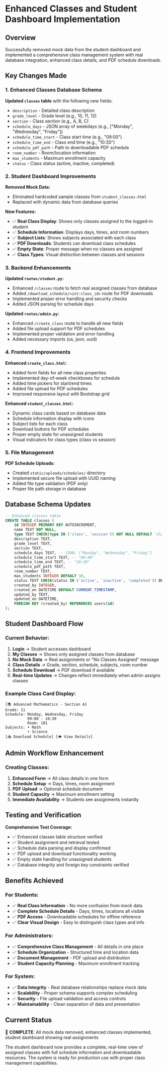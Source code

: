 # Enhanced Classes and Student Dashboard Implementation

## Overview
Successfully removed mock data from the student dashboard and implemented a comprehensive class management system with real database integration, enhanced class details, and PDF schedule downloads.

## Key Changes Made

### 1. Enhanced Classes Database Schema

**Updated `classes` table** with the following new fields:
- `description` - Detailed class description
- `grade_level` - Grade level (e.g., 10, 11, 12)
- `section` - Class section (e.g., A, B, C)
- `schedule_days` - JSON array of weekdays (e.g., ["Monday", "Wednesday", "Friday"])
- `schedule_time_start` - Class start time (e.g., "09:00")
- `schedule_time_end` - Class end time (e.g., "10:30")
- `schedule_pdf_path` - Path to downloadable PDF schedule
- `room_number` - Room/location information
- `max_students` - Maximum enrollment capacity
- `status` - Class status (active, inactive, completed)

### 2. Student Dashboard Improvements

**Removed Mock Data:**
- Eliminated hardcoded sample classes from `student_classes.html`
- Replaced with dynamic data from database queries

**New Features:**
- ✅ **Real Class Display**: Shows only classes assigned to the logged-in student
- ✅ **Schedule Information**: Displays days, times, and room numbers
- ✅ **Subject Lists**: Shows subjects associated with each class
- ✅ **PDF Downloads**: Students can download class schedules
- ✅ **Empty State**: Proper message when no classes are assigned
- ✅ **Class Types**: Visual distinction between classes and sessions

### 3. Backend Enhancements

**Updated `routes/student.py`:**
- Enhanced `/classes` route to fetch real assigned classes from database
- Added `/download_schedule/<int:class_id>` route for PDF downloads
- Implemented proper error handling and security checks
- Added JSON parsing for schedule days

**Updated `routes/admin.py`:**
- Enhanced `/create_class` route to handle all new fields
- Added file upload support for PDF schedules
- Implemented proper validation and error handling
- Added necessary imports (os, json, uuid)

### 4. Frontend Improvements

**Enhanced `create_class.html`:**
- Added form fields for all new class properties
- Implemented day-of-week checkboxes for schedule
- Added time pickers for start/end times
- Added file upload for PDF schedules
- Improved responsive layout with Bootstrap grid

**Enhanced `student_classes.html`:**
- Dynamic class cards based on database data
- Schedule information display with icons
- Subject lists for each class
- Download buttons for PDF schedules
- Proper empty state for unassigned students
- Visual indicators for class types (class vs session)

### 5. File Management

**PDF Schedule Uploads:**
- Created `static/uploads/schedules/` directory
- Implemented secure file upload with UUID naming
- Added file type validation (PDF only)
- Proper file path storage in database

## Database Schema Updates

```sql
-- Enhanced classes table
CREATE TABLE classes (
    id INTEGER PRIMARY KEY AUTOINCREMENT,
    name TEXT NOT NULL,
    type TEXT CHECK(type IN ('class', 'session')) NOT NULL DEFAULT 'class',
    description TEXT,
    grade_level TEXT,
    section TEXT,
    schedule_days TEXT, -- JSON: ["Monday", "Wednesday", "Friday"]
    schedule_time_start TEXT, -- "09:00"
    schedule_time_end TEXT, -- "10:30"
    schedule_pdf_path TEXT,
    room_number TEXT,
    max_students INTEGER DEFAULT 30,
    status TEXT CHECK(status IN ('active', 'inactive', 'completed')) DEFAULT 'active',
    created_by INTEGER,
    created_on DATETIME DEFAULT CURRENT_TIMESTAMP,
    updated_by TEXT,
    updated_on DATETIME,
    FOREIGN KEY (created_by) REFERENCES users(id)
);
```

## Student Dashboard Flow

### Current Behavior:
1. **Login** → Student accesses dashboard
2. **My Classes** → Shows only assigned classes from database
3. **No Mock Data** → Real assignments or "No Classes Assigned" message
4. **Class Details** → Grade, section, schedule, subjects, room number
5. **Schedule Download** → PDF download if available
6. **Real-time Updates** → Changes reflect immediately when admin assigns classes

### Example Class Card Display:
```
[📚 Advanced Mathematics - Section A]
Grade: 11
Schedule: Monday, Wednesday, Friday
          09:00 - 10:30
          Room: 101
Subjects: • Math
          • Science
[📥 Download Schedule] [👁 View Details]
```

## Admin Workflow Enhancement

### Creating Classes:
1. **Enhanced Form** → All class details in one form
2. **Schedule Setup** → Days, times, room assignment
3. **PDF Upload** → Optional schedule document
4. **Student Capacity** → Maximum enrollment setting
5. **Immediate Availability** → Students see assignments instantly

## Testing and Verification

**Comprehensive Test Coverage:**
- ✅ Enhanced classes table structure verified
- ✅ Student assignment and retrieval tested
- ✅ Schedule data parsing and display confirmed
- ✅ PDF upload and download functionality working
- ✅ Empty state handling for unassigned students
- ✅ Database integrity and foreign key constraints verified

## Benefits Achieved

### For Students:
- ✅ **Real Class Information** - No more confusion from mock data
- ✅ **Complete Schedule Details** - Days, times, locations all visible
- ✅ **PDF Access** - Downloadable schedules for offline reference
- ✅ **Clear Visual Design** - Easy to distinguish class types and info

### For Administrators:
- ✅ **Comprehensive Class Management** - All details in one place
- ✅ **Schedule Organization** - Structured time and location data
- ✅ **Document Management** - PDF upload and distribution
- ✅ **Student Capacity Planning** - Maximum enrollment tracking

### For System:
- ✅ **Data Integrity** - Real database relationships replace mock data
- ✅ **Scalability** - Proper schema supports complex scheduling
- ✅ **Security** - File upload validation and access controls
- ✅ **Maintainability** - Clean separation of data and presentation

## Current Status

🎉 **COMPLETE**: All mock data removed, enhanced classes implemented, student dashboard showing real assignments

The student dashboard now provides a complete, real-time view of assigned classes with full schedule information and downloadable resources. The system is ready for production use with proper class management capabilities.
